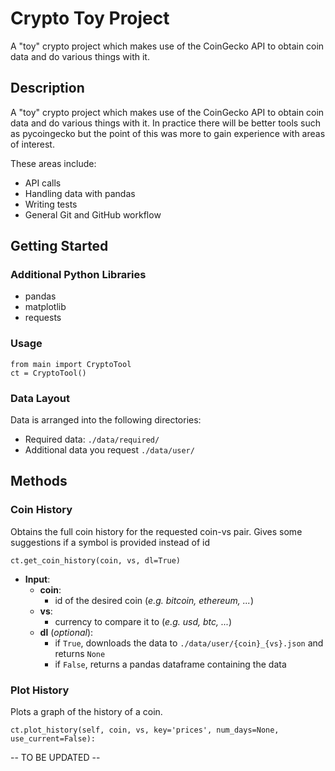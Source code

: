 # Crypto Toy Project

A "toy" crypto project which makes use of the CoinGecko API to obtain coin data and do various things with it. 

## Description

A "toy" crypto project which makes use of the CoinGecko API to obtain coin data and do various things with it. In practice there will be better tools such as pycoingecko but the point of this was more to gain experience with areas of interest.

These areas include:  
* API calls  
* Handling data with pandas  
* Writing tests  
* General Git and GitHub workflow  

## Getting Started

### Additional Python Libraries

* pandas
* matplotlib
* requests


### Usage


```
from main import CryptoTool
ct = CryptoTool()
```

### Data Layout
Data is arranged into the following directories:
* Required data: `./data/required/`
* Additional data you request `./data/user/`


## Methods
### Coin History
Obtains the full coin history for the requested coin-vs pair. Gives some suggestions if a symbol is provided instead of id
```
ct.get_coin_history(coin, vs, dl=True)
```

- **Input**: 
  - **coin**: 
    - id of the desired coin (_e.g. bitcoin, ethereum, ..._)
  - **vs**: 
    - currency to compare it to (_e.g. usd, btc, ..._)
  - **dl** (_optional_):     
    - if `True`, downloads the data to `./data/user/{coin}_{vs}.json` and returns `None`
    - if `False`, returns a pandas dataframe containing the data

### Plot History
Plots a graph of the history of a coin. 
```
ct.plot_history(self, coin, vs, key='prices', num_days=None, use_current=False):
```

-- TO BE UPDATED --




